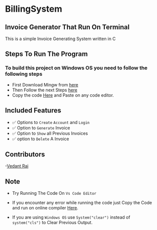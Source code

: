 # BillingSystem
## Invoice Generator That Run On Terminal
This is a simple Invoice Generating System written in C

## Steps To Run The  Program

### To build this project on Windows OS you need to follow the following steps 

- First Download Mingw from [here](https://www.mingw-w64.org/)
- Then Follow the next Steps [here](https://www.geeksforgeeks.org/installing-mingw-tools-for-c-c-and-changing-environment-variable/)
- Copy the code [Here](https://github.com/rishikesh-b/BillingSystem/blob/main/Mainprogram.c) and Paste on any code editor.

## Included Features

- :white_check_mark: Options to `Create` `Account` and `Login`
- :white_check_mark: Option to `Generate` Invoice
- :white_check_mark: Option to `Show` all Previous Invoices
- :white_check_mark: option to `Delete` A Invoice

## Contributors

-[Vedant Rai](https://github.com/Vedant-rai)

## Note
- Try Running The Code On `Vs Code Editor`
- If you encounter any error while running the code  just Copy the Code and 
  run on online compiler [Here](https://www.onlinegdb.com/online_c_compiler).

- If you are using `Windows OS` use `System("clear")` instead of  `system("cls")` to Clear Previous Output.